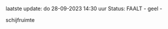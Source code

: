 laatste update: 
do 28-09-2023 14:30   uur 
Status: FAALT - geel - 
<div class="service Y">schijfruimte</div>